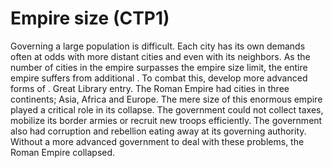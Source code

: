 # Empire size (CTP1)

Governing a large population is difficult. Each city has its own demands often at odds with more distant cities and even with its neighbors. As the number of cities in the empire surpasses the empire size limit, the entire empire suffers from additional . To combat this, develop more advanced forms of . 
Great Library entry.
The Roman Empire had cities in three continents; Asia, Africa and Europe. The mere size of this enormous empire played a critical role in its collapse. The government could not collect taxes, mobilize its border armies or recruit new troops efficiently. The government also had corruption and rebellion eating away at its governing authority. Without a more advanced government to deal with these problems, the Roman Empire collapsed. 